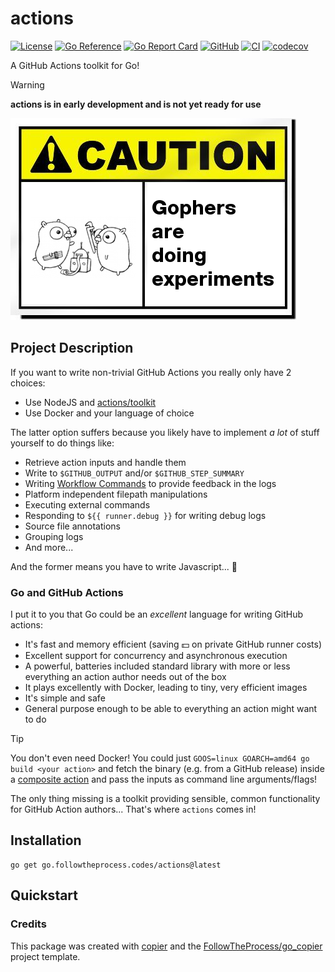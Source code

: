 # actions

[![License](https://img.shields.io/github/license/FollowTheProcess/actions)](https://github.com/FollowTheProcess/actions)
[![Go Reference](https://pkg.go.dev/badge/go.followtheprocess.codes/actions.svg)](https://pkg.go.dev/go.followtheprocess.codes/actions)
[![Go Report Card](https://goreportcard.com/badge/github.com/FollowTheProcess/actions)](https://goreportcard.com/report/github.com/FollowTheProcess/actions)
[![GitHub](https://img.shields.io/github/v/release/FollowTheProcess/actions?logo=github&sort=semver)](https://github.com/FollowTheProcess/actions)
[![CI](https://github.com/FollowTheProcess/actions/workflows/CI/badge.svg)](https://github.com/FollowTheProcess/actions/actions?query=workflow%3ACI)
[![codecov](https://codecov.io/gh/FollowTheProcess/actions/branch/main/graph/badge.svg)](https://codecov.io/gh/FollowTheProcess/actions)

A GitHub Actions toolkit for Go!

> [!WARNING]
> **actions is in early development and is not yet ready for use**

![caution](./img/caution.png)

## Project Description

If you want to write non-trivial GitHub Actions you really only have 2 choices:

- Use NodeJS and [actions/toolkit]
- Use Docker and your language of choice

The latter option suffers because you likely have to implement *a lot* of stuff yourself to do things like:

- Retrieve action inputs and handle them
- Write to `$GITHUB_OUTPUT` and/or `$GITHUB_STEP_SUMMARY`
- Writing [Workflow Commands] to provide feedback in the logs
- Platform independent filepath manipulations
- Executing external commands
- Responding to `${{ runner.debug }}` for writing debug logs
- Source file annotations
- Grouping logs
- And more...

And the former means you have to write Javascript... 👀

### Go and GitHub Actions

I put it to you that Go could be an *excellent* language for writing GitHub actions:

- It's fast and memory efficient (saving 💵 on private GitHub runner costs)
- Excellent support for concurrency and asynchronous execution
- A powerful, batteries included standard library with more or less everything an action author needs out of the box
- It plays excellently with Docker, leading to tiny, very efficient images
- It's simple and safe
- General purpose enough to be able to everything an action might want to do

> [!TIP]
> You don't even need Docker! You could just `GOOS=linux GOARCH=amd64 go build <your action>` and fetch the binary
> (e.g. from a GitHub release) inside a [composite action] and pass the inputs as command line arguments/flags!

The only thing missing is a toolkit providing sensible, common functionality for GitHub Action authors... That's where `actions` comes in!

## Installation

```shell
go get go.followtheprocess.codes/actions@latest
```

## Quickstart

### Credits

This package was created with [copier] and the [FollowTheProcess/go_copier] project template.

[copier]: https://copier.readthedocs.io/en/stable/
[FollowTheProcess/go_copier]: https://github.com/FollowTheProcess/go_copier
[actions/toolkit]: https://github.com/actions/toolkit
[Workflow Commands]: https://docs.github.com/en/actions/writing-workflows/choosing-what-your-workflow-does/workflow-commands-for-github-actions
[composite action]: https://docs.github.com/en/actions/sharing-automations/creating-actions/creating-a-composite-action
